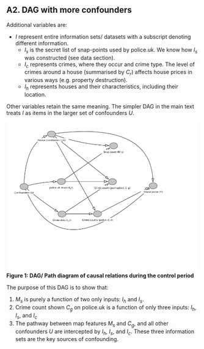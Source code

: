 
## A2. DAG with more confounders

Additional variables are:

- $I$ represent entire information sets/ datasets with a subscript denoting different information.
  - $I_s$ is the secret list of snap-points used by police.uk. We know how $I_s$ was constructed (see data section).
  - $I_c$ represents crimes, where they occur and crime type. The level of crimes around a house (summarised by $C_r$) affects house prices in various ways (e.g. property destruction).
  - $I_h$ represents houses and their characteristics, including their location.

Other variables retain the same meaning. The simpler DAG in the main text treats $I$ as items in the larger set of confounders $U$.

  ![](assets/dag1.png)
  __Figure 1: DAG/ Path diagram of causal relations during the control period__

The purpose of this DAG is to show that:
1. $M_s$ is purely a function of two only inputs: $I_h$ and $I_s$.
2. Crime count shown $C_g$ on police.uk is a function of only three inputs: $I_h$, $I_s$, and $I_c$
3. The pathway between map features $M_s$ and $C_g$, and all other confounders $U$ are intercepted by $I_h$, $I_s$, and $I_c$. These three information sets are the key sources of confounding.
